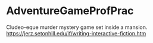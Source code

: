 # AdventureGameProfPrac
Cludeo-eque murder mystery game set inside a mansion. 
https://jerz.setonhill.edu/if/writing-interactive-fiction.htm
